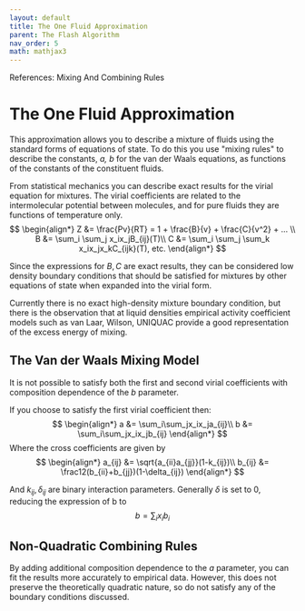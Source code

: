 ```yaml
---
layout: default
title: The One Fluid Approximation
parent: The Flash Algorithm
nav_order: 5
math: mathjax3
---
```

References: Mixing And Combining Rules

# The One Fluid Approximation

This approximation allows you to describe a mixture of fluids using the standard forms of equations of state. To do this you use "mixing rules" to describe the constants, *a, b* for the van der Waals equations, as functions of the constants of the constituent fluids.

From statistical mechanics you can describe exact results for the virial equation for mixtures. The virial coefficients are related to the intermolecular potential between molecules, and for pure fluids they are functions of temperature only.
$$
\begin{align*}
Z &= \frac{Pv}{RT} = 1 + \frac{B}{v} + \frac{C}{v^2} + ... \\
B &= \sum_i \sum_j x_ix_jB_{ij}(T)\\
C &= \sum_i \sum_j \sum_k x_ix_jx_kC_{ijk}(T), etc.
\end{align*}
$$

Since the expressions for $B, C$ are exact results, they can be considered low density boundary conditions that should be satisfied for mixtures by other equations of state when expanded into the virial form.

Currently there is no exact high-density mixture boundary condition, but there is the observation that at liquid densities empirical activity coefficient models such as van Laar, Wilson, UNIQUAC provide a good representation of the excess energy of mixing.


## The Van der Waals Mixing Model

It is not possible to satisfy both the first and second virial coefficients with composition dependence of the $b$ parameter.

If you choose to satisfy the first virial coefficient then:
$$
\begin{align*}
a &= \sum_i\sum_jx_ix_ja_{ij}\\
b &= \sum_i\sum_jx_ix_jb_{ij}
\end{align*}
$$
Where the cross coefficients are given by
$$
\begin{align*}
a_{ij} &= \sqrt{a_{ii}a_{jj}}(1-k_{ij})\\
b_{ij} &= \frac12(b_{ii}+b_{jj})(1-\delta_{ij})
\end{align*}
$$

And $k_{ij}, \delta_{ij}$ are binary interaction parameters. Generally $\delta$ is set to 0, reducing the expression of b to
$$b = \sum_i x_i b_i$$

## Non-Quadratic Combining Rules

By adding additional composition dependence to the $a$ parameter, you can fit the results more accurately to empirical data. However, this does not preserve the theoretically quadratic nature, so do not satisfy any of the boundary conditions discussed.


